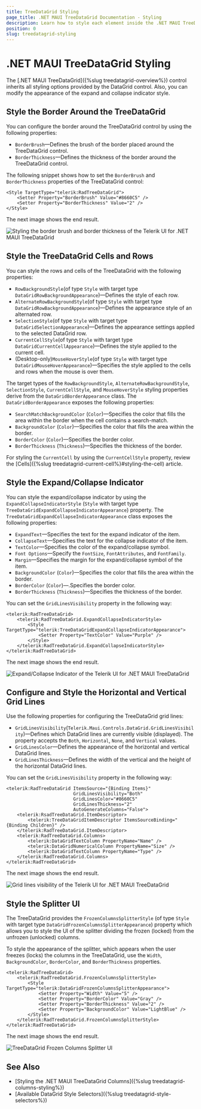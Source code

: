 ```yaml
---
title: TreeDataGrid Styling
page_title: .NET MAUI TreeDataGrid Documentation - Styling
description: Learn how to style each element inside the .NET MAUI TreeDataGrid control.
position: 0
slug: treedatagrid-styling
---
```


# .NET MAUI TreeDataGrid Styling

The [.NET MAUI TreeDataGrid]({%slug treedatagrid-overview%}) control inherits all styling options provided by the DataGrid control. Also, you can modify the appearance of the expand and collapse indicator style.

## Style the Border Around the TreeDataGrid

You can configure the border around the TreeDataGrid control by using the following properties:

* `BorderBrush`&mdash;Defines the brush of the border placed around the TreeDataGrid control.
* `BorderThickness`&mdash;Defines the thickness of the border around the TreeDataGrid control.

The following snippet shows how to set the `BorderBrush` and `BorderThickness` properties of the TreeDataGrid control:

```XAML
<Style TargetType="telerik:RadTreeDataGrid">
	<Setter Property="BorderBrush" Value="#8660C5" />
	<Setter Property="BorderThickness" Value="2" />
</Style>
```

The next image shows the end result.

![Styling the border brush and border thickness of the Telerik UI for .NET MAUI TreeDataGrid](../images/treedatagrid-border.png)

## Style the TreeDataGrid Cells and Rows

You can style the rows and cells of the TreeDataGrid with the following properties:

* `RowBackgroundStyle`(of type `Style` with target type `DataGridRowBackgroundAppearance`)&mdash;Defines the style of each row.
* `AlternateRowBackgroundStyle`(of type `Style` with target type `DataGridRowBackgroundAppearance`)&mdash;Defines the appearance style of an alternated row.
* `SelectionStyle`(of type `Style` with target type `DataGridSelectionAppearance`)&mdash;Defines the appearance settings applied to the selected DataGrid row.
* `CurrentCellStyle`(of type `Style` with target type `DataGridCurrentCellAppearance`)&mdash;Defines the style applied to the current cell.
* (Desktop-only)`MouseHoverStyle`(of type `Style` with target type `DataGridMouseHoverAppearance`)&mdash;Specifies the style applied to the cells and rows when the mouse is over them.

The target types of the `RowBackgroundStyle`, `AlternateRowBackgroundStyle`, `SelectionStyle`, `CurrentCellStyle`, and `MouseHoverStyle` styling properties derive from the `DataGridBorderAppearance` class. The `DataGridBorderAppearance` exposes the following properties:
* `SearchMatchBackgroundColor` (`Color`)&mdash;Specifies the color that fills the area within the border when the cell contains a search-match.
* `BackgroundColor` (`Color`)&mdash;Specifies the color that fills the area within the border.
* `BorderColor` (`Color`)&mdash;Specifies the border color.
* `BorderThickness` (`Thickness`)&mdash;Specifies the thickness of the border.

For styling the `CurrentCell` by using the `CurrentCellStyle` property, review the [Cells]({%slug treedatagrid-current-cell%}#styling-the-cell) article.

## Style the Expand/Collapse Indicator

You can style the expand/collapse indicator by using the `ExpandCollapseIndicatorStyle` (`Style` with target type `TreeDataGridExpandCollapseIndicatorAppearance`) property. The `TreeDataGridExpandCollapseIndicatorAppearance` class exposes the following properties:

* `ExpandText`&mdash;Specifies the text for the expand indicator of the item.
* `CollapseText`&mdash;Specifies the text for the collapse indicator of the item.
* `TextColor`&mdash;Specifies the color of the expand/collapse symbol.
* `Font Options`&mdash;Specify the `FontSize`, `FontAttributes`, and `FontFamily`.
* `Margin`&mdash;Specifies the margin for the expand/collapse symbol of the item.
* `BackgroundColor` (`Color`)&mdash;Specifies the color that fills the area within the border.
* `BorderColor` (`Color`)&mdash;.Specifies the border color.
* `BorderThickness` (`Thickness`)&mdash;Specifies the thickness of the border.

You can set the `GridLinesVisibility` property in the following way:

```XAML
<telerik:RadTreeDataGrid>
	<telerik:RadTreeDataGrid.ExpandCollapseIndicatorStyle>
		<Style TargetType="telerik:TreeDataGridExpandCollapseIndicatorAppearance">
			<Setter Property="TextColor" Value="Purple" />
		</Style>
	</telerik:RadTreeDataGrid.ExpandCollapseIndicatorStyle>
</telerik:RadTreeDataGrid>
```

The next image shows the end result.

![Expand/Collapse Indicator of the Telerik UI for .NET MAUI TreeDataGrid](../images/treedatagrid-expand-collapse-indicator.png)

## Configure and Style the Horizontal and Vertical Grid Lines

Use the following properties for configuring the TreeDataGrid grid lines:

* `GridLinesVisibility`(`Telerik.Maui.Controls.DataGrid.GridLinesVisibility`)&mdash;Defines which DataGrid lines are currently visible (displayed). The property accepts the `Both`, `Horizontal`, `None`, and `Vertical` values.
* `GridLinesColor`&mdash;Defines the appearance of the horizontal and vertical DataGrid lines.
* `GridLinesThickness`&mdash;Defines the width of the vertical and the height of the horizontal DataGrid lines.

You can set the `GridLinesVisibility` property in the following way:

```XAML
<telerik:RadTreeDataGrid ItemsSource="{Binding Items}"
						 GridLinesVisibility="Both" 
						 GridLinesColor="#8660C5"
						 GridLinesThickness="2"
						 AutoGenerateColumns="False">
	<telerik:RsadTreeDataGrid.ItemDescriptor>
		<telerik:TreeDataGridItemDescriptor ItemsSourceBinding="{Binding Children}" />
	</telerik:RadTreeDataGrid.ItemDescriptor>
	<telerik:RadTreeDataGrid.Columns>
		<telerik:DataGridTextColumn PropertyName="Name" />
		<telerik:DataGridNumericalColumn PropertyName="Size" />
		<telerik:DataGridTextColumn PropertyName="Type" />
	</telerik:RadTreeDataGrid.Columns>
</telerik:RadTreeDataGrid>
```

The next image shows the end result.

![Grid lines visibility of the Telerik UI for .NET MAUI TreeDataGrid](../images/treedatagrid-gridlines-visibility.png)

## Style the Splitter UI

The TreeDataGrid provides the `FrozenColumnsSplitterStyle` (of type `Style` with target type `DataGridFrozenColumnsSplitterAppearance`) property which allows you to style the UI of the splitter dividing the frozen (locked) from the unfrozen (unlocked) columns.

To style the appearance of the splitter, which appears when the user freezes (locks) the columns in the TreeDataGrid, use the `Width`, `BackgroundColor`, `BorderColor`, and `BorderThickness` properties.

```XAML
<telerik:RadTreeDataGrid>
	<telerik:RadTreeDataGrid.FrozenColumnsSplitterStyle>
		<Style TargetType="telerik:DataGridFrozenColumnsSplitterAppearance">
			<Setter Property="Width" Value="5" />
			<Setter Property="BorderColor" Value="Gray" />
			<Setter Property="BorderThickness" Value="2" />
			<Setter Property="BackgroundColor" Value="LightBlue" />
		</Style>
	</telerik:RadTreeDataGrid.FrozenColumnsSplitterStyle>
</telerik:RadTreeDataGrid>
```

The next image shows the end result.

![TreeDataGrid Frozen Columns Splitter UI](../images/treedatagrid-frozen-splitterui.png)

## See Also

- [Styling the .NET MAUI TreeDataGrid Columns]({%slug treedatagrid-columns-styling%})
- [Available DataGrid Style Selectors]({%slug treedatagrid-style-selectors%})
